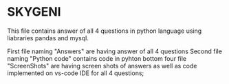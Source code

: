 # SKYGENI
This file contains answer of all 4 questions in python language using liabraries pandas and mysql.

First file naming "Answers" are having answer of all 4 questions
Second file naming "Python code" contains code in pyhton
bottom four file "ScreenShots" are having screen shots of answers as well as code implemented on vs-code IDE for all 4 questions;
